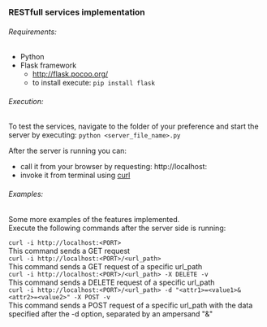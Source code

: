 ### RESTfull services implementation

###### Requirements:
* Python
* Flask framework  
    * http://flask.pocoo.org/
    * to install execute: `pip install flask`

###### Execution:
To test the services, navigate to the folder of your preference and start the server by executing: `python <server_file_name>.py`

After the server is running you can:
* call it from your browser by requesting: http://localhost:<PORT>
* invoke it from terminal using [curl](http://man.cx/curl)

###### Examples:
Some more examples of the features implemented.  
Execute the following commands after the server side is running:
    
`curl -i http://localhost:<PORT>`  
This command sends a GET request  
`curl -i http://localhost:<PORT>/<url_path>`  
This command sends a GET request of a specific url_path  
`curl -i http://localhost:<PORT>/<url_path> -X DELETE -v`  
 This command sends a DELETE request of a specific url_path  
 `curl -i http://localhost:<PORT>/<url_path> -d "<attr1>=<value1>&<attr2>=<value2>" -X POST -v`  
 This command sends a POST request of a specific url_path with the data specified after the -d option, separated by an ampersand "&"
